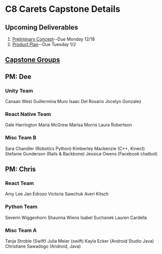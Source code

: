 # C8 Carets Capstone Details

## Upcoming Deliverables
1. [Preliminary Concept](/concept.md)--Due Monday 12/18
1. [Product Plan](/product-plan.md)--Due Tuesday 1/2

## [Capstone Groups](/groups.md)
## **PM: Dee**

### Unity Team
Canaan West
Guillermina Muro
Isaac Del Rosario
Jocelyn Gonzalez

### React Native Team
Gale Harrington
Maria McGrew
Marisa Morris
Laura Robertson

### Misc Team B 
Sara Chandler (Robotics Python)
Kimberley Mackenzie (C++, Kinect)
Stefanie Gunderson (Rails & Backbone)
Jessica Owens (Facebook chatbot)




## **PM: Chris**
### React Team
Amy Lee
Jan Edrozo
Victoria Sawchuk
Averi Kitsch

### Python Team
Severin Wiggenhorn
Shaunna Wiens
Isabel Suchanek
Lauren Cardella

### Misc Team A 
Tanja Stroble (Swift)
Julia Meier (swift)
Kayla Ecker (Android Studio Java)
Christiane Sawadogo (Android, Java)
